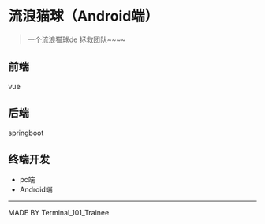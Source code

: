 # 流浪猫球（Android端）

> 一个流浪猫球de 拯救团队~~~~

## 前端

vue

## 后端

springboot

## 终端开发

- pc端
- Android端

---

MADE BY Terminal_101_Trainee
